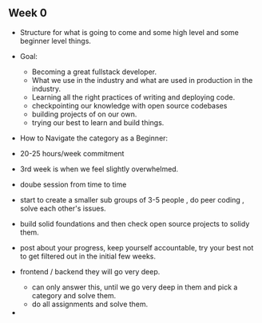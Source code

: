 ## Week 0

- Structure for what is going to come and some high level and some beginner level things.
- Goal:

  - Becoming a great fullstack developer.
  - What we use in the industry and what are used in production in the industry.
  - Learning all the right practices of writing and deploying code.
  - checkpointing our knowledge with open source codebases
  - building projects of on our own.
  - trying our best to learn and build things.

- How to Navigate the category as a Beginner:
- 20-25 hours/week commitment
- 3rd week is when we feel slightly overwhelmed.
- doube session from time to time
- start to create a smaller sub groups of 3-5 people , do peer coding , solve each other's issues.
- build solid foundations and then check open source projects to solidy them.
- post about your progress, keep yourself accountable, try your best not to get filtered out in the initial few weeks.

- frontend / backend they will go very deep.

  - can only answer this, until we go very deep in them and pick a category and solve them.
  - do all assignments and solve them.

-
